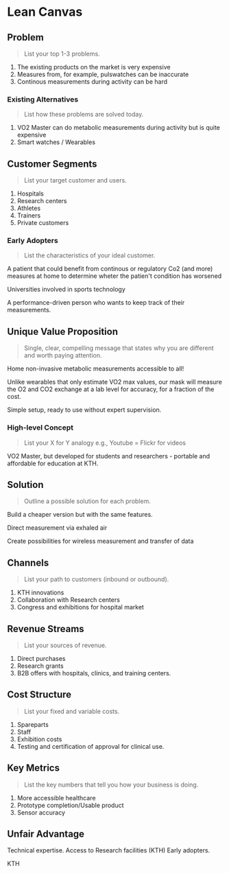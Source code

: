 # Lean Canvas

## Problem
> List your top 1-3 problems.

1. The existing products on the market is very expensive
2. Measures from, for example, pulswatches can be inaccurate
3. Continous measurements during activity can be hard 

### Existing Alternatives
> List how these problems are solved today.

1. VO2 Master can do metabolic measurements during activity but is quite expensive
2. Smart watches / Wearables

## Customer Segments
> List your target customer and users.

1. Hospitals
2. Research centers
3. Athletes
4. Trainers
5. Private customers

### Early Adopters
> List the characteristics of your ideal customer.

A patient that could benefit from continous or regulatory Co2 (and more) measures at home to determine wheter the patien't condition has worsened
 
Universities involved in sports technology 

A performance-driven person who wants to keep track of their measurements. 

 ## Unique Value Proposition
> Single, clear, compelling message that states why you are different and worth paying attention.

Home non-invasive metabolic measurements accessible to all!

Unlike wearables that only estimate VO2 max values, our mask will measure the O2 and CO2 exchange at a lab level for accuracy, for a fraction of the cost. 

Simple setup, ready to use without expert supervision.


### High-level Concept
> List your X for Y analogy e.g., Youtube = Flickr for videos

VO2 Master, but developed for students and researchers - portable and affordable for education at KTH.


## Solution
> Outline a possible solution for each problem.

Build a cheaper version but with the same features.

Direct measurement via exhaled air

Create possibilities for wireless measurement and transfer of data
 
## Channels
> List your path to customers (inbound or outbound).

1. KTH innovations
2. Collaboration with Research centers
3. Congress and exhibitions for hospital market

## Revenue Streams
> List your sources of revenue.

1. Direct purchases
2. Research grants
3. B2B offers with hospitals, clinics, and training centers. 

## Cost Structure
> List your fixed and variable costs.

1. Spareparts
2. Staff
3. Exhibition costs
4. Testing and certification of approval for clinical use.  

## Key Metrics

> List the key numbers that tell you how your business is doing.

1. More accessible healthcare
2. Prototype completion/Usable product
3. Sensor accuracy

## Unfair Advantage

Technical expertise.
Access to Research facilities (KTH)
Early adopters. 

KTH
 
